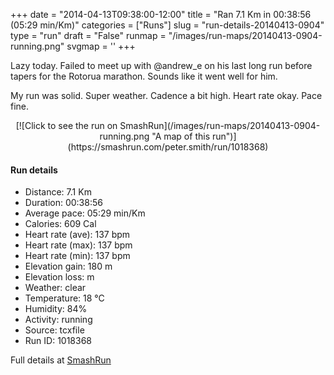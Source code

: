 +++
date = "2014-04-13T09:38:00-12:00"
title = "Ran 7.1 Km in 00:38:56 (05:29 min/Km)"
categories = ["Runs"]
slug = "run-details-20140413-0904"
type = "run"
draft = "False"
runmap = "/images/run-maps/20140413-0904-running.png"
svgmap = '<polyline points="0 52, 4 46, 14 48, 17 45, 24 34, 26 34, 27 36, 33 38, 44 46, 62 49, 62 52, 65 55, 75 46, 79 43, 94 41, 100 48, 100 52, 98 56, 95 60, 83 67, 79 66, 76 61, 70 58, 70 53, 75 46, 82 42, 96 41, 100 51, 90 55, 93 60, 83 66, 71 58, 70 53, 76 45, 82 42, 96 41, 98 38, 94 35, 78 39, 73 43, 72 48, 65 55, 59 48, 45 46, 23 33, 14 48, 9 48, 5 52">'
+++

Lazy today. Failed to meet up with @andrew_e on his last long run before tapers for the Rotorua marathon. Sounds like it went well for him. 

My run was solid. Super weather. Cadence a bit high. Heart rate okay. Pace fine. 



<!--more-->

<center>
[![Click to see the run on SmashRun](/images/run-maps/20140413-0904-running.png "A map of this run")](https://smashrun.com/peter.smith/run/1018368)
</center>

#### Run details

* Distance: 7.1 Km
* Duration: 00:38:56
* Average pace: 05:29 min/Km
* Calories: 609 Cal
* Heart rate (ave): 137 bpm
* Heart rate (max): 137 bpm
* Heart rate (min): 137 bpm
* Elevation gain: 180 m
* Elevation loss:  m
* Weather: clear
* Temperature: 18 &deg;C
* Humidity: 84%
* Activity: running
* Source: tcxfile
* Run ID: 1018368

Full details at [SmashRun](https://smashrun.com/peter.smith/run/1018368)